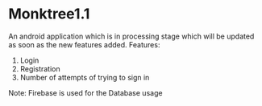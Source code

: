 # Monktree1.1
An android application which is in processing stage which will be updated as soon as the new features added.
Features:
1. Login
2. Registration  
3. Number of attempts of trying to sign in

Note: Firebase is used for the Database usage
